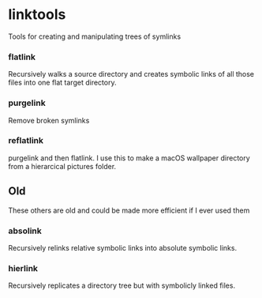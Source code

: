 # linktools

Tools for creating and manipulating trees of symlinks

### flatlink
Recursively walks a source directory and creates symbolic links of all those files into one flat target directory.

### purgelink
Remove broken symlinks

### reflatlink
purgelink and then flatlink. I use this to make a macOS wallpaper directory
from a hierarcical pictures folder.

## Old
These others are old and could be made more efficient if I ever used them

### absolink
Recursively relinks relative symbolic links into absolute symbolic links.

### hierlink
Recursively replicates a directory tree but with symbolicly linked files.
